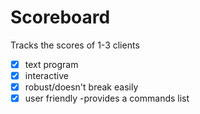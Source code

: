 # Scoreboard

Tracks the scores of 1-3 clients

- [x] text program
- [x] interactive
- [x] robust/doesn't break easily
- [x] user friendly -provides a commands list
